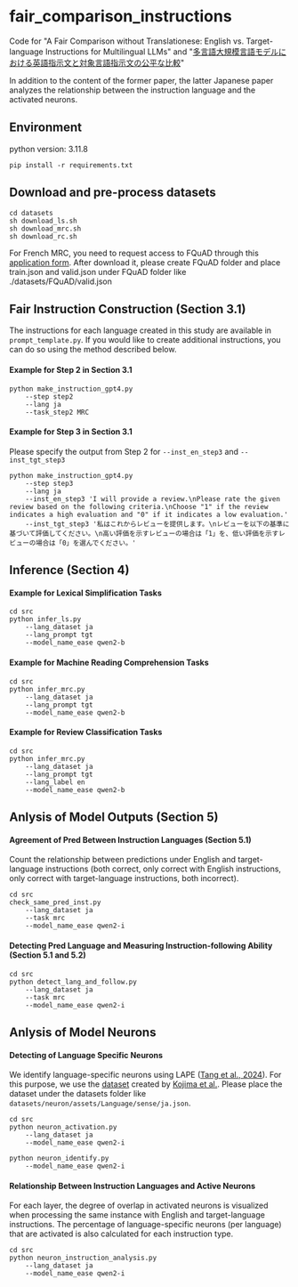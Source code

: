 # fair_comparison_instructions
Code for "A Fair Comparison without Translationese: English vs. Target-language Instructions for Multilingual LLMs" and "[多言語大規模言語モデルにおける英語指示文と対象言語指示文の公平な比較](https://www.anlp.jp/proceedings/annual_meeting/2025/pdf_dir/P7-12.pdf)"

In addition to the content of the former paper, the latter Japanese paper analyzes the relationship between the instruction language and the activated neurons.

## Environment

python version: 3.11.8

```
pip install -r requirements.txt
```

## Download and pre-process datasets

```
cd datasets
sh download_ls.sh
sh download_mrc.sh
sh download_rc.sh
```
For French MRC, you need to request access to FQuAD through this [application form](https://fquad.illuin.tech/).
After download it, please create FQuAD folder and place train.json and valid.json under FQuAD folder like ./datasets/FQuAD/valid.json

## Fair Instruction Construction (Section 3.1)
The instructions for each language created in this study are available in `prompt_template.py`.
If you would like to create additional instructions, you can do so using the method described below.

#### Example for Step 2 in Section 3.1
```
python make_instruction_gpt4.py 
    --step step2 
    --lang ja
    --task_step2 MRC
```

#### Example for Step 3 in Section 3.1
Please specify the output from Step 2 for `--inst_en_step3` and `--inst_tgt_step3` 
```
python make_instruction_gpt4.py 
    --step step3 
    --lang ja 
    --inst_en_step3 'I will provide a review.\nPlease rate the given review based on the following criteria.\nChoose "1" if the review indicates a high evaluation and "0" if it indicates a low evaluation.' 
    --inst_tgt_step3 '私はこれからレビューを提供します。\nレビューを以下の基準に基づいて評価してください。\n高い評価を示すレビューの場合は「1」を、低い評価を示すレビューの場合は「0」を選んでください。'
```

## Inference (Section 4)

#### Example for Lexical Simplification Tasks
```
cd src
python infer_ls.py 
    --lang_dataset ja 
    --lang_prompt tgt 
    --model_name_ease qwen2-b
```

#### Example for Machine Reading Comprehension Tasks
```
cd src
python infer_mrc.py 
    --lang_dataset ja 
    --lang_prompt tgt 
    --model_name_ease qwen2-b
```

#### Example for Review Classification Tasks
```
cd src
python infer_mrc.py 
    --lang_dataset ja 
    --lang_prompt tgt 
    --lang_label en
    --model_name_ease qwen2-b
```


## Anlysis of Model Outputs (Section 5)

#### Agreement of Pred Between Instruction Languages (Section 5.1)
Count the relationship between predictions under English and target-language instructions (both correct, only correct with English instructions, only correct with target-language instructions, both incorrect).
```
cd src
check_same_pred_inst.py
    --lang_dataset ja
    --task mrc
    --model_name_ease qwen2-i
```

#### Detecting Pred Language and Measuring Instruction-following Ability (Section 5.1 and 5.2)
```
cd src
python detect_lang_and_follow.py
    --lang_dataset ja
    --task mrc
    --model_name_ease qwen2-i
```

## Anlysis of Model Neurons

#### Detecting of Language Specific Neurons
We identify language-specific neurons using LAPE ([Tang et al., 2024](https://aclanthology.org/2024.acl-long.309/)).
For this purpose, we use the [dataset](https://github.com/kojima-takeshi188/lang_neuron/tree/main/assets/Language/sense) created by [Kojima et al.](https://aclanthology.org/2024.naacl-long.384/).
Please place the dataset under the datasets folder like `datasets/neuron/assets/Language/sense/ja.json`.

```
cd src
python neuron_activation.py
    --lang_dataset ja
    --model_name_ease qwen2-i

python neuron_identify.py
    --model_name_ease qwen2-i
```

#### Relationship Between Instruction Languages and Active Neurons

For each layer, the degree of overlap in activated neurons is visualized when processing the same instance with English and target-language instructions.
The percentage of language-specific neurons (per language) that are activated is also calculated for each instruction type.
```
cd src
python neuron_instruction_analysis.py
    --lang_dataset ja
    --model_name_ease qwen2-i
```
